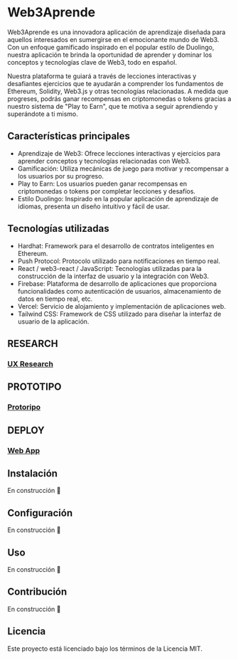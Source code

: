 # Web3Aprende

Web3Aprende es una innovadora aplicación de aprendizaje diseñada para aquellos interesados en sumergirse en el emocionante mundo de Web3. Con un enfoque gamificado inspirado en el popular estilo de Duolingo, nuestra aplicación te brinda la oportunidad de aprender y dominar los conceptos y tecnologías clave de Web3, todo en español.

Nuestra plataforma te guiará a través de lecciones interactivas y desafiantes ejercicios que te ayudarán a comprender los fundamentos de Ethereum, Solidity, Web3.js y otras tecnologías relacionadas. A medida que progreses, podrás ganar recompensas en criptomonedas o tokens gracias a nuestro sistema de "Play to Earn", que te motiva a seguir aprendiendo y superándote a ti mismo.

## **Características principales**

- Aprendizaje de Web3: Ofrece lecciones interactivas y ejercicios para aprender conceptos y tecnologías relacionadas con Web3.
- Gamificación: Utiliza mecánicas de juego para motivar y recompensar a los usuarios por su progreso.
- Play to Earn: Los usuarios pueden ganar recompensas en criptomonedas o tokens por completar lecciones y desafíos.
- Estilo Duolingo: Inspirado en la popular aplicación de aprendizaje de idiomas, presenta un diseño intuitivo y fácil de usar.

## **Tecnologías utilizadas**

- Hardhat: Framework para el desarrollo de contratos inteligentes en Ethereum.
- Push Protocol: Protocolo utilizado para notificaciones en tiempo real.
- React / web3-react / JavaScript: Tecnologías utilizadas para la construcción de la interfaz de usuario y la integración con Web3.
- Firebase: Plataforma de desarrollo de aplicaciones que proporciona funcionalidades como autenticación de usuarios, almacenamiento de datos en tiempo real, etc.
- Vercel: Servicio de alojamiento y implementación de aplicaciones web.
- Tailwind CSS: Framework de CSS utilizado para diseñar la interfaz de usuario de la aplicación.

## **RESEARCH**
### [UX Research](https://www.figma.com/file/JQNxZPOH8jlwZOlMTSrUEA/UX-Web3Aprende?type=whiteboard&node-id=0%3A1&t=a5Is2o3GVkPwqg7f-1)

## **PROTOTIPO**
### [Protoripo](https://www.figma.com/proto/W55pvWsUVcC6qUqEBkfZzn/UI---Web3Aprende?page-id=0%3A1&type=design&node-id=114-30&viewport=-118%2C166%2C0.32&scaling=min-zoom&starting-point-node-id=1%3A2)

## **DEPLOY**
### [Web App](https://web3aprende.vercel.app/)

## **Instalación**

En construcción 🚧

## **Configuración**

En construcción 🚧

## **Uso**

En construcción 🚧

## **Contribución**

En construcción  🚧

## **Licencia**

Este proyecto está licenciado bajo los términos de la Licencia MIT.
